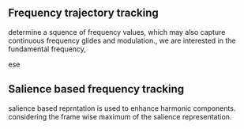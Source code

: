 

## Frequency trajectory tracking
determine a squence of frequency values, which may also capture continuous frequency glides and modulation., we are interested in the fundamental frequency,

ese
## Salience based frequency tracking
salience based reprntation is used to enhance harmonic components. 
considering the frame wise maximum of the salience representation.


